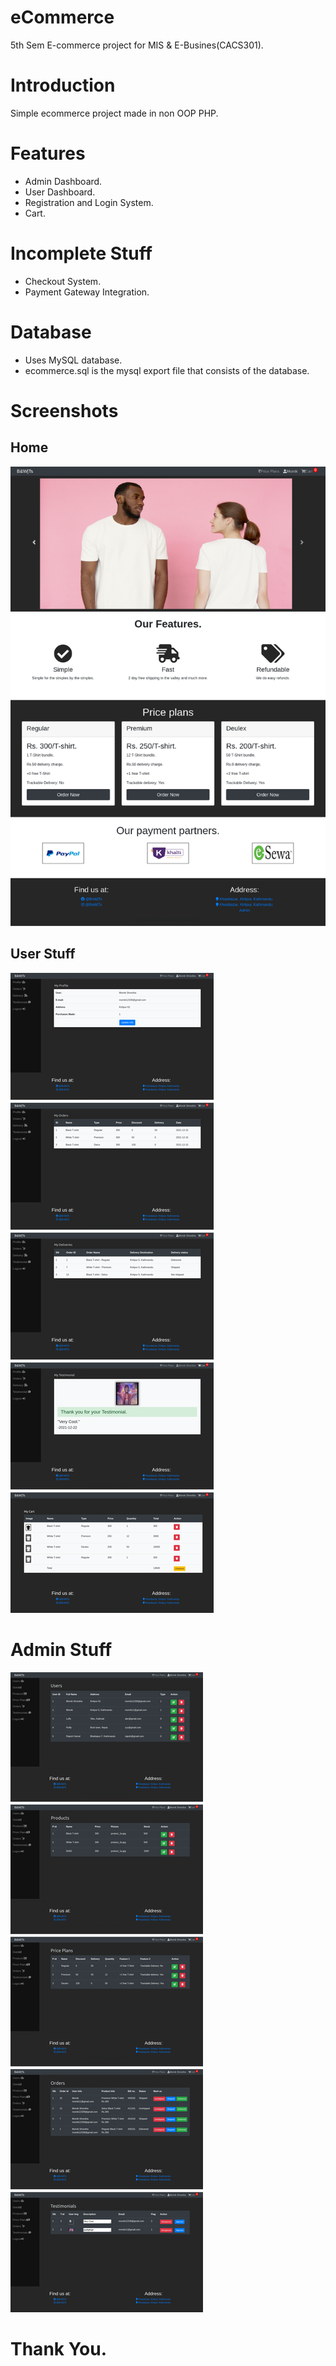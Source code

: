 # eCommerce

5th Sem E-commerce project for MIS & E-Busines(CACS301).

# Introduction

Simple ecommerce project made in non OOP PHP.

# Features

- Admin Dashboard.
- User Dashboard.
- Registration and Login System.
- Cart.

# Incomplete Stuff

- Checkout System.
- Payment Gateway Integration.

# Database

- Uses MySQL database.
- ecommerce.sql is the mysql export file that consists of the database.

# Screenshots

## Home

<img src="./screenshots/home.png">

## User Stuff

<img src="./screenshots/User_things.png">

# Admin Stuff

<img src="./screenshots/Admin_things.png">

# Thank You.
